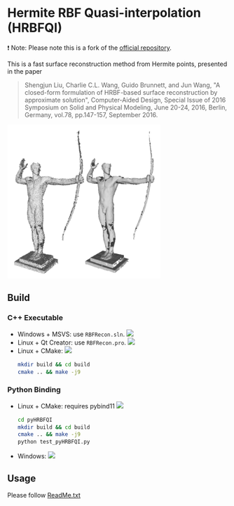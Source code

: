 # Hermite RBF Quasi-interpolation (HRBFQI)

:exclamation: Note: Please note this is a fork of the [official repository](https://github.com/GCVGroup/HRBFQI). 

This is a fast surface reconstruction method from Hermite points, presented in the paper

> Shengjun Liu, Charlie C.L. Wang, Guido Brunnett, and Jun Wang, "A closed-form formulation of HRBF-based surface reconstruction by approximate solution", Computer-Aided Design, Special Issue of 2016 Symposium on Solid and Physical Modeling, June 20-24, 2016, Berlin, Germany, vol.78, pp.147-157, September 2016.

<img src="https://github.com/zishun/HRBFQI/raw/master/Bin/archer.png" width="350"/>


## Build

### C++ Executable

* Windows + MSVS: use ```RBFRecon.sln```. ![](https://img.shields.io/badge/build-passing-brightgreen)
* Linux + Qt Creator: use ```RBFRecon.pro```. ![](https://img.shields.io/badge/build-passing-brightgreen)
* Linux + CMake: ![](https://img.shields.io/badge/build-passing-brightgreen)
    ```sh
    mkdir build && cd build
    cmake .. && make -j9
    ```
    
### Python Binding
* Linux + CMake: requires pybind11 ![](https://img.shields.io/badge/build-passing-brightgreen)
    ```sh
    cd pyHRBFQI
    mkdir build && cd build
    cmake .. && make -j9
    python test_pyHRBFQI.py
    ```
* Windows: ![](https://img.shields.io/badge/build-to_do-yellow)

## Usage
Please follow [ReadMe.txt](https://github.com/zishun/HRBFQI/blob/master/ReadMe.txt)
